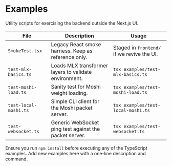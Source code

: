 # Examples

Utility scripts for exercising the backend outside the Next.js UI.

| File | Description | Usage |
| --- | --- | --- |
| `SmokeTest.tsx` | Legacy React smoke harness. Keep as reference only. | Staged in `frontend/` if we revive the UI. |
| `test-mlx-basics.ts` | Loads MLX transformer layers to validate environment. | `tsx examples/test-mlx-basics.ts` |
| `test-moshi-load.ts` | Sanity test for Moshi weight loading. | `tsx examples/test-moshi-load.ts` |
| `test-local-moshi.ts` | Simple CLI client for the Moshi packet server. | `tsx examples/test-local-moshi.ts` |
| `test-websocket.ts` | Generic WebSocket ping test against the packet server. | `tsx examples/test-websocket.ts` |

Ensure you run `npm install` before executing any of the TypeScript examples. Add new examples here with a one-line description and command.
